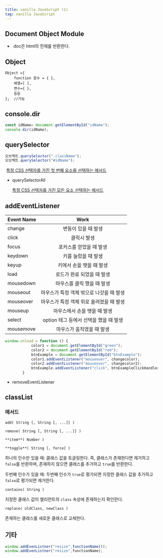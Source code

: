 ```yaml
---
title: vanilla JavaScript (1)
tag: vanilla JavaScript
---
```


## Document Object Module

+ ​	doc은 html의 전체를 반환한다.



## Object

```
Object ={
	function 함수 = { },
	배열=[ ],
	변수={ },
	등등
}; 	//가능  
```



## console.dir

```js
const idName= document.getElementById("idName");
console.dir(idName);
```





## querySelector

```js
오브젝트.querySelector(".className");
오브젝트.querySelector("#idName");
```

​	[특정 CSS 선택자를 가진 첫 번째 요소를 선택하는 메서드](https://www.codingfactory.net/10410)

+ querySelectorAll
  
  [ 특정 CSS 선택자를 가진 모든 요소 선택하는 메서드](https://www.codingfactory.net/10413) 

  
## addEventListener

| Event Name |                   Work                   |
| ---------- | :--------------------------------------: |
| change     |           변동이 있을 때 발생            |
| click      |               클릭시 발생                |
| focus      |         포커스를 얻었을 때 발생          |
| keydown    |           키를 눌렀을 때 발생            |
| keyup      |         키에서 손을 땟을 때 발생         |
| load       |        로드가 완료 되었을 때 발생        |
| mousedown  |        마우스를 클릭 했을 때 발생        |
| mouseout   | 마우스가 특정 객체 밖으로 나갓을 때 발생 |
| mouseover  | 마우스가 특정 객체 위로 올려졌을 때 발생 |
| mouseup    |       마우스에서 손을 땟을 때 발생       |
| select     |  option 태그 등에서 선택을 했을 때 발생  |
| mousemove  |        마우스가 움직였을 때 발생         |



```js
window.onload = function () {
            color1 = document.getElementById("green");
            color2 = document.getElementById("red");
            btnExample = document.getElementById("btnExample");
            color1.addEventListener("mouseover", changecolor);
            color2.addEventListener("mouseover", changecolor2);
            btnExample.addEventListener("click", btnExampleClickHandler);
        }
```

+ removeEventListener

   



## classList



### 매서드

```
add( String [, String [, ...]] )
```



```
remove( String [, String [, ...]] )
```



```
**item**( Number )
```



```
**toggle**( String [, force] )
```

하나의 인수만 있을 때: 클래스 값을 토글링한다. 즉, 클래스가 존재한다면 제거하고 `false`를 반환하며, 존재하지 않으면 클래스를 추가하고 `true`를 반환한다.

두번째 인수가 있을 때: 두번째 인수가 `true`로 평가되면 지정한 클래스 값을 추가하고 `false`로 평가되면 제거한다.

```
contains( String )
```

지정한 클래스 값이 엘리먼트의 `class` 속성에 존재하는지 확인한다.

```
replace( oldClass, newClass )
```

존재하는 클래스를 새로운 클래스로 교체한다.   



## 기타 

```js
window.addEvenListner("resize",functionName()); 
window.addEvenListner("resize",functionName); 
```

